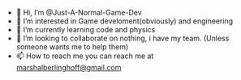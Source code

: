 - 👋 Hi, I’m @Just-A-Normal-Game-Dev
- 👀 I’m interested in Game develoment(obviously) and engineering
- 🌱 I’m currently learning code and physics
- 💞️ I’m looking to collaborate on nothing, i have my team. (Unless someone wants me to help them)
- 📫 How to reach me you can reach me at marshalberlinghoff@gmail.com

<!---
Just-A-Normal-Game-Dev/Just-A-Normal-Game-Dev is a ✨ special ✨ repository because its `README.md` (this file) appears on your GitHub profile.
You can click the Preview link to take a look at your changes.
--->
